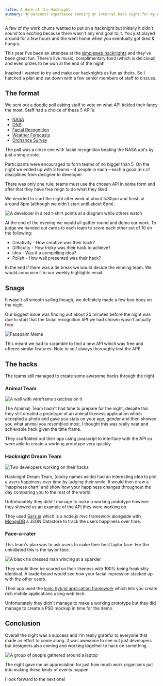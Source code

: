 ```yaml
---
title: A Hack at the Hacknight
summary: My personal experience running an internal hack night for my work mates and what we built on the night
---
```


A few of my work chums wanted to put on a hacknight but initially it didn't sound too exciting because there wasn't any end goal to it. You just played around for a few hours and the went home when you eventually got tired & hungry.

This year I've been an attendee at the [simpleweb hacknights](https://simpleweb.co.uk/brands/simpleweb-challenge) and they've been great fun. There's live music, complimentary food (which is delicious) and even prizes to be won at the end of the night!

Inspired I wanted to try and make our hacknights as fun as theirs. So I hatched a plan and sat down with a few senior members of staff to discuss.

## The format

We sent out a [doodle](https://doodle.com/) poll asking staff to vote on what API tickled their fancy the most. Staff had a choice of these 5 API's:

- [NASA](https://data.nasa.gov/)
- [ONS](https://www.ons.gov.uk/ons/apiservice/web/apiservice/home)
- [Facial Recognition](https://market.mashape.com/lambda/face-recognition#!documentation)
- [Weather Forecasts](https://market.mashape.com/george-vustrey/ultimate-weather-forecasts)
- [Ordnance Survey](https://www.ordnancesurvey.co.uk/opendatadownload/products.html)

The poll was a close one with facial recognition beating the NASA api's by just a single vote.

Participants were encouraged to form teams of no bigger than 5. On the night we ended up with 3 teams – 4 people in each – each a good mix of disciplines from designer to developer.

There was only one rule; teams must use the chosen API in some form and after that they have free reign to do what they liked.

We decided to start the night after work at about 5:30pm and finish at around 8pm (although we didn't start until about 6pm).

![A developer in a red t-shirt points at a diagram while others watch](/img/2015/animal.jpg)

At the end of the evening we would all gather round and demo our work. To judge we handed out cards to each team to score each other out of 10 on the following:

- Creativity - How creative was their hack?
- Difficulty - How tricky was their hack to achieve?
- Idea - Was it a compelling idea?
- Polish - How well presented was their hack?

In the end if there was a tie break we would decide the winning team. We would announce it in our weekly highlights email.

## Snags

It wasn't all smooth sailing though, we definitely made a few boo boos on the night.

Our biggest issue was finding out about 20 minutes before the night was due to start that the facial recognition API we had chosen wasn't actually free.

![Facepalm Meme](/img/2015/doh.jpg)

This meant we had to scramble to find a new API which was free and offered similar features. Note to self always thoroughly test the API!

## The hacks

The teams still managed to create some awesome hacks through the night.

### Animal Team

![A wall with wireframe sketches on it](/img/2015/animal-wall.jpg)

The A(nimal) Team hadn't had time to prepare for the night, despite this they still created a prototype of an animal likeness application which accepted a photo and gave you stats on your age, gender and then showed you what animal you resembled most. I thought this was really neat and achievable hack given the time frame.

They scaffolded out their app using javascript to interface with the API so were able to create a working prototype very quickly.

### Hacknight Dream Team

![Two developers working on their hacks](/img/2015/hacknight-dreamteam.jpg)

Hacknight Dream Team, (cocky names aside) had an interesting idea to plot a users happiness over time by judging their smile. It would then draw a 'happiness chart' and show how your happiness changes throughout the day comparing you to the rest of the world.

Unfortunately they didn't manage to make a working prototype however they showed us an example of the API they were working on.

They used [Sails.js](https://sailsjs.org) which is a node.js mvc framework alongside with [MongoDB](https://mongodb.org) a JSON Datastore to track the users happiness over time.

### Face-a-rater

This team's plan was to ask users to make their best taylor face. For the uninitiated this is the taylor face.

![A black tie dressed man wincing at a sparkler](/img/2015/taylor.jpg)

They would then be scored on their likeness with 100% being freakishly identical. A leaderboard would see how your facial impression stacked up with the other users.

Their app used the [Ionic hybrid application framework](https://ionicframework.com) which lets you create rich mobile applications using web tech.

Unfortunately they didn't manage to make a working prototype but they did manage to create a PSD mockup in time for the demo.

## Conclusion

Overall the night was a success and I'm really grateful to everyone that made an effort to come along. It was awesome to see not just developers but designers also coming and working together to hack on something.

![A group of people gathered around a laptop](/img/2015/face-a-rater.jpg)

The night gave me an appreciation for just how much work organisers put into making these kinds of events happen.

I look forward to the next one!
